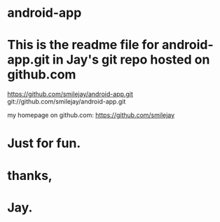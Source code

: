 android-app
===========

# This is the readme file for android-app.git in Jay's git repo hosted on github.com
https://github.com/smilejay/android-app.git
git://github.com/smilejay/android-app.git

my homepage on github.com: https://github.com/smilejay
# Just for fun.
# thanks,
#	Jay.
